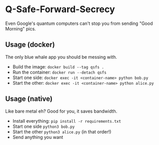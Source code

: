 # Q-Safe-Forward-Secrecy
Even Google's quantum computers can't stop you from sending "Good Morning" pics.

## Usage (docker)
The only blue whale app you should be messing with.
* Build the image: `docker build --tag qsfs .`
* Run the container: `docker run --detach qsfs`
* Start one side: `docker exec -it <container-name> python bob.py`
* Start the other: `docker exec -it <container-name> python alice.py`

## Usage (native)
Like bare metal eh? Good for you, it saves bandwidth.
* Install everything: `pip install -r requirements.txt`
* Start one side `python3 bob.py`
* Start the other `python3 alice.py` (in that order!)
* Send anything you want